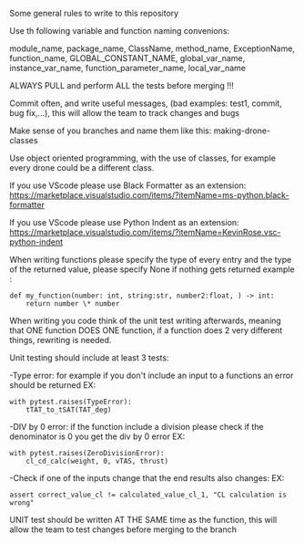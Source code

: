Some general rules to write to this repository

Use th following variable and function naming convenions:

module_name, package_name, ClassName, method_name,
ExceptionName, function_name, GLOBAL_CONSTANT_NAME,
global_var_name, instance_var_name, function_parameter_name,
local_var_name

ALWAYS PULL and perform ALL the tests before merging !!!

Commit often, and write useful messages, (bad examples: test1, commit, bug fix,...), this will allow the team to track changes and bugs

Make sense of you branches and name them like this: making-drone-classes

Use object oriented programming, with the use of classes, for example every drone could be a different class.

If you use VScode please use Black Formatter as an extension: https://marketplace.visualstudio.com/items/?itemName=ms-python.black-formatter

If you use VScode please use Python Indent as an extension: https://marketplace.visualstudio.com/items/?itemName=KevinRose.vsc-python-indent

When writing functions please specify the type of every entry and the type of the returned value, please specify None if nothing gets returned
example :

    def my_function(number: int, string:str, number2:float, ) -> int:
        return number \* number

When writing you code think of the unit test writing afterwards, meaning that ONE function DOES ONE function,
if a function does 2 very different things, rewriting is needed.

Unit testing should include at least 3 tests:

-Type error: for example if you don't include an input to a functions an error should be returned
EX:

    with pytest.raises(TypeError):
        tTAT_to_tSAT(TAT_deg)

-DIV by 0 error: if the function include a division please check if the denominator is 0 you get the div by 0 error
EX:

    with pytest.raises(ZeroDivisionError):
        cl_cd_calc(weight, 0, vTAS, thrust)

-Check if one of the inputs change that the end results also changes:
EX:

    assert correct_value_cl != calculated_value_cl_1, "CL calculation is wrong"

UNIT test should be written AT THE SAME time as the function, this will allow the team to test changes before merging to the branch
